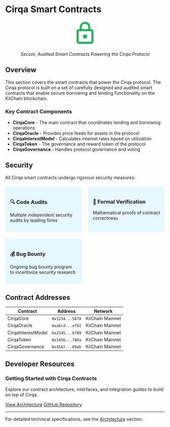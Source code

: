 # Cirqa Smart Contracts

<div align="center">
  <img src="../assets/images/icons/collateral.svg" alt="Collateral Icon" width="80" height="80">
  <p><em>Secure, Audited Smart Contracts Powering the Cirqa Protocol</em></p>
</div>

## Overview

This section covers the smart contracts that power the Cirqa protocol. The Cirqa protocol is built on a set of carefully designed and audited smart contracts that enable secure borrowing and lending functionality on the KiiChain blockchain.

<div class="cirqa-highlight">
  <h3>Key Contract Components</h3>
  <ul>
    <li><strong>CirqaCore</strong> - The main contract that coordinates lending and borrowing operations</li>
    <li><strong>CirqaOracle</strong> - Provides price feeds for assets in the protocol</li>
    <li><strong>CirqaInterestModel</strong> - Calculates interest rates based on utilization</li>
    <li><strong>CirqaToken</strong> - The governance and reward token of the protocol</li>
    <li><strong>CirqaGovernance</strong> - Handles protocol governance and voting</li>
  </ul>
</div>

## Security

All Cirqa smart contracts undergo rigorous security measures:

<div style="display: grid; grid-template-columns: repeat(auto-fit, minmax(200px, 1fr)); gap: 20px; margin: 20px 0;">
  <div style="background-color: #e6f7ff; padding: 15px; border-radius: 5px;">
    <h3>🔍 Code Audits</h3>
    <p>Multiple independent security audits by leading firms</p>
  </div>
  <div style="background-color: #e6f7ff; padding: 15px; border-radius: 5px;">
    <h3>🧪 Formal Verification</h3>
    <p>Mathematical proofs of contract correctness</p>
  </div>
  <div style="background-color: #e6f7ff; padding: 15px; border-radius: 5px;">
    <h3>💰 Bug Bounty</h3>
    <p>Ongoing bug bounty program to incentivize security research</p>
  </div>
</div>

## Contract Addresses

| Contract | Address | Network |
|----------|---------|--------|
| CirqaCore | `0x1234...5678` | KiiChain Mainnet |
| CirqaOracle | `0xabcd...ef01` | KiiChain Mainnet |
| CirqaInterestModel | `0x2345...6789` | KiiChain Mainnet |
| CirqaToken | `0x3456...789a` | KiiChain Mainnet |
| CirqaGovernance | `0x4567...89ab` | KiiChain Mainnet |

## Developer Resources

<div class="cirqa-note">
  <h3>Getting Started with Cirqa Contracts</h3>
  <p>Explore our contract architecture, interfaces, and integration guides to build on top of Cirqa.</p>
  <a href="./architecture.md" class="cirqa-button">View Architecture</a>
  <a href="https://github.com/cirqa/contracts" class="cirqa-button">GitHub Repository</a>
</div>

---

For detailed technical specifications, see the [Architecture](./architecture.md) section.